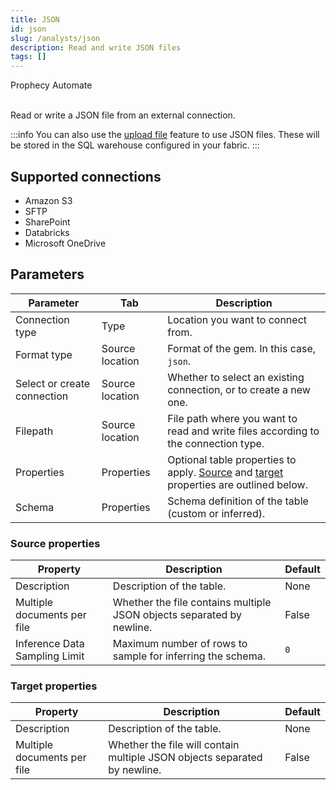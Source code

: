 ```yaml
---
title: JSON
id: json
slug: /analysts/json
description: Read and write JSON files
tags: []
---
```


<span class="badge">Prophecy Automate</span><br/><br/>

Read or write a JSON file from an external connection.

:::info
You can also use the [upload file](docs/analysts/development/gems/source-target/table/upload-files.md) feature to use JSON files. These will be stored in the SQL warehouse configured in your fabric.
:::

## Supported connections

- Amazon S3
- SFTP
- SharePoint
- Databricks
- Microsoft OneDrive

## Parameters

| Parameter                   | Tab             | Description                                                                                                                      |
| --------------------------- | --------------- | -------------------------------------------------------------------------------------------------------------------------------- |
| Connection type             | Type            | Location you want to connect from.                                                                                               |
| Format type                 | Source location | Format of the gem. In this case, `json`.                                                                                         |
| Select or create connection | Source location | Whether to select an existing connection, or to create a new one.                                                                |
| Filepath                    | Source location | File path where you want to read and write files according to the connection type.                                               |
| Properties                  | Properties      | Optional table properties to apply. [Source](#source-properties) and [target](#target-properties) properties are outlined below. |
| Schema                      | Properties      | Schema definition of the table (custom or inferred).                                                                             |

### Source properties

| Property                      | Description                                                           | Default |
| ----------------------------- | --------------------------------------------------------------------- | ------- |
| Description                   | Description of the table.                                             | None    |
| Multiple documents per file   | Whether the file contains multiple JSON objects separated by newline. | False   |
| Inference Data Sampling Limit | Maximum number of rows to sample for inferring the schema.            | `0`     |

### Target properties

| Property                    | Description                                                               | Default |
| --------------------------- | ------------------------------------------------------------------------- | ------- |
| Description                 | Description of the table.                                                 | None    |
| Multiple documents per file | Whether the file will contain multiple JSON objects separated by newline. | False   |
